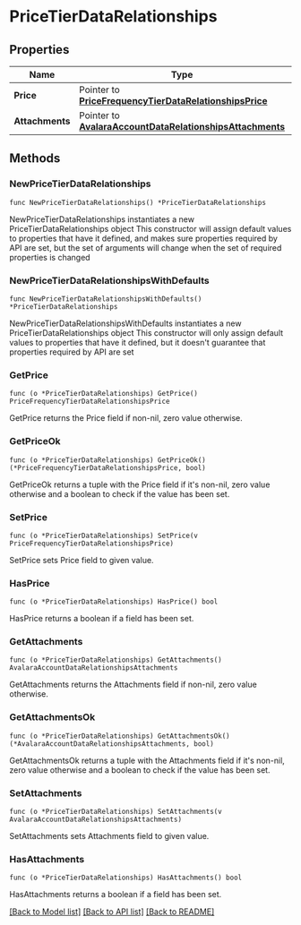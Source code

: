 # PriceTierDataRelationships

## Properties

Name | Type | Description | Notes
------------ | ------------- | ------------- | -------------
**Price** | Pointer to [**PriceFrequencyTierDataRelationshipsPrice**](PriceFrequencyTierDataRelationshipsPrice.md) |  | [optional] 
**Attachments** | Pointer to [**AvalaraAccountDataRelationshipsAttachments**](AvalaraAccountDataRelationshipsAttachments.md) |  | [optional] 

## Methods

### NewPriceTierDataRelationships

`func NewPriceTierDataRelationships() *PriceTierDataRelationships`

NewPriceTierDataRelationships instantiates a new PriceTierDataRelationships object
This constructor will assign default values to properties that have it defined,
and makes sure properties required by API are set, but the set of arguments
will change when the set of required properties is changed

### NewPriceTierDataRelationshipsWithDefaults

`func NewPriceTierDataRelationshipsWithDefaults() *PriceTierDataRelationships`

NewPriceTierDataRelationshipsWithDefaults instantiates a new PriceTierDataRelationships object
This constructor will only assign default values to properties that have it defined,
but it doesn't guarantee that properties required by API are set

### GetPrice

`func (o *PriceTierDataRelationships) GetPrice() PriceFrequencyTierDataRelationshipsPrice`

GetPrice returns the Price field if non-nil, zero value otherwise.

### GetPriceOk

`func (o *PriceTierDataRelationships) GetPriceOk() (*PriceFrequencyTierDataRelationshipsPrice, bool)`

GetPriceOk returns a tuple with the Price field if it's non-nil, zero value otherwise
and a boolean to check if the value has been set.

### SetPrice

`func (o *PriceTierDataRelationships) SetPrice(v PriceFrequencyTierDataRelationshipsPrice)`

SetPrice sets Price field to given value.

### HasPrice

`func (o *PriceTierDataRelationships) HasPrice() bool`

HasPrice returns a boolean if a field has been set.

### GetAttachments

`func (o *PriceTierDataRelationships) GetAttachments() AvalaraAccountDataRelationshipsAttachments`

GetAttachments returns the Attachments field if non-nil, zero value otherwise.

### GetAttachmentsOk

`func (o *PriceTierDataRelationships) GetAttachmentsOk() (*AvalaraAccountDataRelationshipsAttachments, bool)`

GetAttachmentsOk returns a tuple with the Attachments field if it's non-nil, zero value otherwise
and a boolean to check if the value has been set.

### SetAttachments

`func (o *PriceTierDataRelationships) SetAttachments(v AvalaraAccountDataRelationshipsAttachments)`

SetAttachments sets Attachments field to given value.

### HasAttachments

`func (o *PriceTierDataRelationships) HasAttachments() bool`

HasAttachments returns a boolean if a field has been set.


[[Back to Model list]](../README.md#documentation-for-models) [[Back to API list]](../README.md#documentation-for-api-endpoints) [[Back to README]](../README.md)


